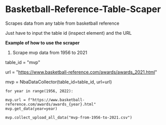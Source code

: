 # Basketball-Reference-Table-Scaper
Scrapes data from any table from basketball reference

Just have to input the table id (inspect element) and the URL

**Example of how to use the scraper**

1. Scrape mvp data from 1956 to 2021

table_id = "mvp"

url = "https://www.basketball-reference.com/awards/awards_2021.html"

mvp = NbaDataCollector(table_id=table_id, url=url)

`for year in range(1956, 2022):`

    mvp.url = f"https://www.basketball-reference.com/awards/awards_{year}.html"
    mvp.get_data(year=year)

`mvp.collect_upload_all_data("mvp-from-1956-to-2021.csv")`



